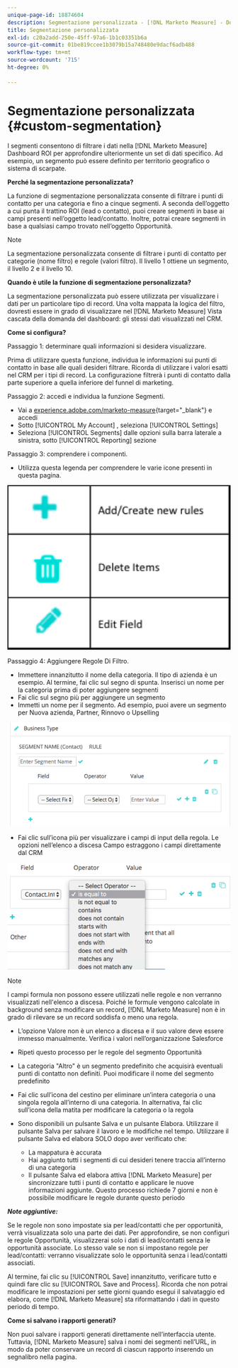 ```yaml
---
unique-page-id: 18874604
description: Segmentazione personalizzata - [!DNL Marketo Measure] - Documentazione del prodotto
title: Segmentazione personalizzata
exl-id: c20a2add-250e-45ff-97a6-1b1c03351b6a
source-git-commit: 01be819ccee1b3079b15a748480e9dacf6adb488
workflow-type: tm+mt
source-wordcount: '715'
ht-degree: 0%

---
```


# Segmentazione personalizzata {#custom-segmentation}

I segmenti consentono di filtrare i dati nella [!DNL Marketo Measure] Dashboard ROI per approfondire ulteriormente un set di dati specifico. Ad esempio, un segmento può essere definito per territorio geografico o sistema di scarpate.

**Perché la segmentazione personalizzata?**

La funzione di segmentazione personalizzata consente di filtrare i punti di contatto per una categoria e fino a cinque segmenti. A seconda dell’oggetto a cui punta il trattino ROI (lead o contatto), puoi creare segmenti in base ai campi presenti nell’oggetto lead/contatto. Inoltre, potrai creare segmenti in base a qualsiasi campo trovato nell’oggetto Opportunità.

>[!NOTE]
>
>La segmentazione personalizzata consente di filtrare i punti di contatto per categorie (nome filtro) e regole (valori filtro). Il livello 1 ottiene un segmento, il livello 2 e il livello 10.

**Quando è utile la funzione di segmentazione personalizzata?**

La segmentazione personalizzata può essere utilizzata per visualizzare i dati per un particolare tipo di record. Una volta mappata la logica del filtro, dovresti essere in grado di visualizzare nel [!DNL Marketo Measure] Vista cascata della domanda del dashboard: gli stessi dati visualizzati nel CRM.

**Come si configura?**

Passaggio 1: determinare quali informazioni si desidera visualizzare.

Prima di utilizzare questa funzione, individua le informazioni sui punti di contatto in base alle quali desideri filtrare. Ricorda di utilizzare i valori esatti nel CRM per i tipi di record. La configurazione filtrerà i punti di contatto dalla parte superiore a quella inferiore del funnel di marketing.

Passaggio 2: accedi e individua la funzione Segmenti.

* Vai a [experience.adobe.com/marketo-measure](https://experience.adobe.com/marketo-measure){target="_blank"} e accedi
* Sotto [!UICONTROL My Account] , seleziona [!UICONTROL Settings]
* Seleziona [!UICONTROL Segments] dalle opzioni sulla barra laterale a sinistra, sotto [!UICONTROL Reporting] sezione

Passaggio 3: comprendere i componenti.

* Utilizza questa legenda per comprendere le varie icone presenti in questa pagina.

![](assets/1.png)

Passaggio 4: Aggiungere Regole Di Filtro.

* Immettere innanzitutto il nome della categoria. Il tipo di azienda è un esempio. Al termine, fai clic sul segno di spunta. Inserisci un nome per la categoria prima di poter aggiungere segmenti
* Fai clic sul segno più per aggiungere un segmento
* Immetti un nome per il segmento. Ad esempio, puoi avere un segmento per Nuova azienda, Partner, Rinnovo o Upselling

![](assets/2.png)

* Fai clic sull’icona più per visualizzare i campi di input della regola. Le opzioni nell’elenco a discesa Campo estraggono i campi direttamente dal CRM

![](assets/3.png)

>[!NOTE]
>
>I campi formula non possono essere utilizzati nelle regole e non verranno visualizzati nell&#39;elenco a discesa. Poiché le formule vengono calcolate in background senza modificare un record, [!DNL Marketo Measure] non è in grado di rilevare se un record soddisfa o meno una regola.

* L’opzione Valore non è un elenco a discesa e il suo valore deve essere immesso manualmente. Verifica i valori nell’organizzazione Salesforce
* Ripeti questo processo per le regole del segmento Opportunità
* La categoria &quot;Altro&quot; è un segmento predefinito che acquisirà eventuali punti di contatto non definiti. Puoi modificare il nome del segmento predefinito
* Fai clic sull’icona del cestino per eliminare un’intera categoria o una singola regola all’interno di una categoria. In alternativa, fai clic sull’icona della matita per modificare la categoria o la regola
* Sono disponibili un pulsante Salva e un pulsante Elabora. Utilizzare il pulsante Salva per salvare il lavoro e le modifiche nel tempo. Utilizzare il pulsante Salva ed elabora SOLO dopo aver verificato che:

   * La mappatura è accurata
   * Hai aggiunto tutti i segmenti di cui desideri tenere traccia all’interno di una categoria
   * Il pulsante Salva ed elabora attiva [!DNL Marketo Measure] per sincronizzare tutti i punti di contatto e applicare le nuove informazioni aggiunte. Questo processo richiede 7 giorni e non è possibile modificare le regole durante questo periodo

**_Note aggiuntive:_**

Se le regole non sono impostate sia per lead/contatti che per opportunità, verrà visualizzata solo una parte dei dati. Per approfondire, se non configuri le regole Opportunità, visualizzerai solo i dati di lead/contatti senza le opportunità associate. Lo stesso vale se non si impostano regole per lead/contatti: verranno visualizzate solo le opportunità senza i lead/contatti associati.

Al termine, fai clic su [!UICONTROL Save] innanzitutto, verificare tutto e quindi fare clic su [!UICONTROL Save and Process]. Ricorda che non potrai modificare le impostazioni per sette giorni quando esegui il salvataggio ed elabora, come [!DNL Marketo Measure] sta riformattando i dati in questo periodo di tempo.

**Come si salvano i rapporti generati?**

Non puoi salvare i rapporti generati direttamente nell’interfaccia utente. Tuttavia, [!DNL Marketo Measure] salva i nomi dei segmenti nell’URL, in modo da poter conservare un record di ciascun rapporto inserendo un segnalibro nella pagina.
